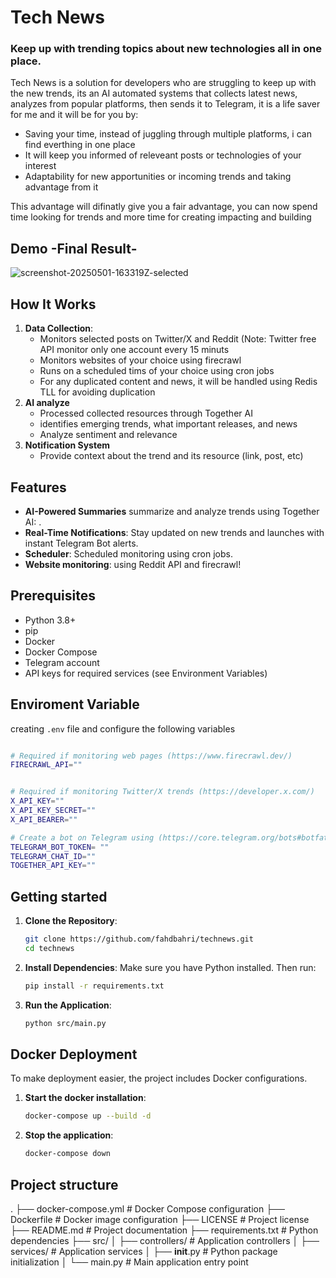 # Tech News

### Keep up with trending topics about new technologies all in one place.

Tech News is a solution for developers who are struggling to keep up with the new trends, its an AI automated systems that collects latest news, analyzes from popular platforms, then sends it to Telegram, it is a life saver for me and it will be for you by:
   - Saving your time, instead of juggling through multiple platforms, i can find everthing in one place
   - It will keep you informed of releveant posts or technologies of your interest
   - Adaptability for new apportunities or incoming trends and taking advantage from it

This advantage will difinatly give you a fair advantage, you can now spend time looking for trends and more time for creating impacting and building


## Demo -Final Result-

![screenshot-20250501-163319Z-selected](https://github.com/user-attachments/assets/fb7c8f03-7fae-4b9d-b764-5aeae9f14b6c)

## How It Works

1. **Data Collection**:
      - Monitors selected posts on Twitter/X and Reddit (Note: Twitter free API monitor only one account every 15 minuts
      - Monitors websites of your choice using firecrawl
      - Runs on a scheduled tims of your choice using cron jobs
      - For any duplicated content and news, it will be handled using Redis TLL for avoiding duplication
3. **AI analyze**
      - Processed collected resources through Together AI
      - identifies emerging trends, what important releases, and news
      - Analyze sentiment and relevance
5. **Notification System**
      - Provide context about the trend and its resource (link, post, etc)


## Features

- **AI-Powered Summaries** summarize and analyze trends using Together AI: .
- **Real-Time Notifications**: Stay updated on new trends and launches with instant Telegram Bot alerts.
- **Scheduler**: Scheduled monitoring using cron jobs.
- **Website monitoring**: using Reddit API and firecrawl!

## Prerequisites

- Python 3.8+
- pip
- Docker
- Docker Compose
- Telegram account
- API keys for required services (see Environment Variables)

## Enviroment Variable 

creating `.env` file and configure the following variables

```bash

# Required if monitoring web pages (https://www.firecrawl.dev/)
FIRECRAWL_API=""


# Required if monitoring Twitter/X trends (https://developer.x.com/)
X_API_KEY=""
X_API_KEY_SECRET=""
X_API_BEARER=""

# Create a bot on Telegram using (https://core.telegram.org/bots#botfather)
TELEGRAM_BOT_TOKEN= ""
TELEGRAM_CHAT_ID=""
TOGETHER_API_KEY=""

```

## Getting started

1. **Clone the Repository**:
   ```bash
   git clone https://github.com/fahdbahri/technews.git
   cd technews
   ```

2. **Install Dependencies**:
   Make sure you have Python installed. Then run:
   ```bash
   pip install -r requirements.txt
   ```

4. **Run the Application**:
   ```bash
   python src/main.py
   ```

## Docker Deployment

To make deployment easier, the project includes Docker configurations.

1. **Start the docker installation**:
   ```bash
   docker-compose up --build -d
   ```

2. **Stop the application**:
   ```bash
   docker-compose down
   ```

## Project structure
   
.
├── docker-compose.yml      # Docker Compose configuration
├── Dockerfile              # Docker image configuration
├── LICENSE                 # Project license
├── README.md               # Project documentation
├── requirements.txt        # Python dependencies
├── src/
│   ├── controllers/        # Application controllers
│   ├── services/           # Application services
│   ├── __init__.py         # Python package initialization
│   └── main.py             # Main application entry point



